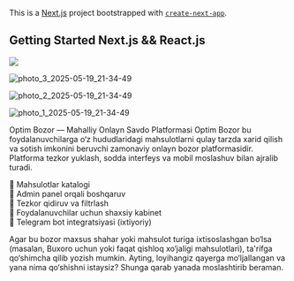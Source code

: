 This is a [Next.js](https://nextjs.org) project bootstrapped with [`create-next-app`](https://nextjs.org/docs/app/api-reference/cli/create-next-app).

## Getting Started  Next.js && React.js 

<p align="start">
  <a href="https://skillicons.dev">
    <img src="https://skillicons.dev/icons?i=git,github,nextjs,ts,figma,react,vercel,tailwind" />
  </a>
</p>

![photo_3_2025-05-19_21-34-49](https://github.com/user-attachments/assets/dd1ed49b-06d3-417a-bb64-15c39bff37f8)

![photo_2_2025-05-19_21-34-49](https://github.com/user-attachments/assets/c798c516-c457-4a9c-aa74-44aef622dfbf)


![photo_1_2025-05-19_21-34-49](https://github.com/user-attachments/assets/8d772a54-2462-42d5-b3cc-82b3491ea247)


Optim Bozor — Mahalliy Onlayn Savdo Platformasi
Optim Bozor bu foydalanuvchilarga o‘z hududlaridagi mahsulotlarni qulay tarzda xarid qilish va sotish imkonini beruvchi zamonaviy onlayn bozor platformasidir. Platforma tezkor yuklash, sodda interfeys va mobil moslashuv bilan ajralib turadi.

🔹 Mahsulotlar katalogi  
🔹 Admin panel orqali boshqaruv   
🔹 Tezkor qidiruv va filtrlash       
🔹 Foydalanuvchilar uchun shaxsiy kabinet    
🔹 Telegram bot integratsiyasi (ixtiyoriy)  

Agar bu bozor maxsus shahar yoki mahsulot turiga ixtisoslashgan bo‘lsa (masalan, Buxoro uchun yoki faqat qishloq xo‘jaligi mahsulotlari), ta'rifga qo‘shimcha qilib yozish mumkin. Ayting, loyihangiz qayerga mo‘ljallangan va yana nima qo‘shishni istaysiz? Shunga qarab yanada moslashtirib beraman.
